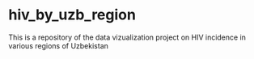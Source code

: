 # hiv_by_uzb_region
This is a repository of the data vizualization project on HIV incidence in various regions of Uzbekistan
